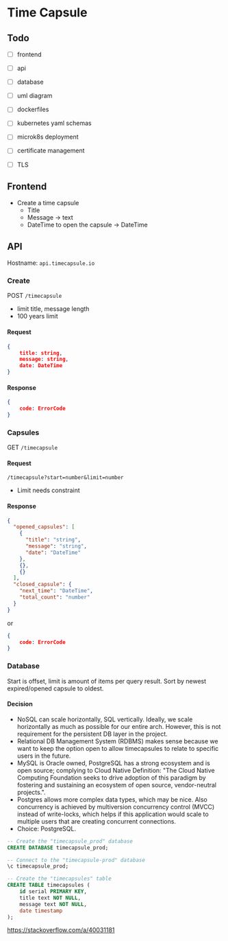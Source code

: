 # Time Capsule

## Todo
- [ ] frontend
- [ ] api
- [ ] database
- [ ] uml diagram
- [ ] dockerfiles
  
- [ ] kubernetes yaml schemas
- [ ] microk8s deployment
- [ ] certificate management
- [ ] TLS

## Frontend
- Create a time capsule
	- Title
	- Message -> text
	- DateTime to open the capsule -> DateTime
## API
Hostname: `api.timecapsule.io`
### Create
POST `/timecapsule`
- limit title, message length
- 100 years limit
#### Request
```json
{
	title: string,
	message: string,
	date: DateTime
}
```
#### Response
```json
{
	code: ErrorCode
}
```
### Capsules
GET `/timecapsule`
#### Request
`/timecapsule?start=number&limit=number`
- Limit needs constraint
#### Response
```json
{
  "opened_capsules": [
    {
      "title": "string",
      "message": "string",
      "date": "DateTime"
    },
    {},
    {}
  ],
  "closed_capsule": {
    "next_time": "DateTime",
    "total_count": "number"
  }
}
```
or
```json
{
	code: ErrorCode
}
```
### Database
Start is offset, limit is amount of items per query result. Sort by newest expired/opened capsule to oldest.

#### Decision
- NoSQL can scale horizontally, SQL vertically. Ideally, we scale horizontally as much as possible for our entire arch. However, this is not requirement for the persistent DB layer in the project.
- Relational DB Management System (RDBMS) makes sense because we want to keep the option open to allow timecapsules to relate to specific users in the future.
- MySQL is Oracle owned, PostgreSQL has a strong ecosystem and is open source; complying to Cloud Native Definition: "The Cloud Native Computing Foundation seeks to drive adoption of this paradigm by fostering and sustaining an ecosystem of open source, vendor-neutral projects.".
- Postgres allows more complex data types, which may be nice. Also concurrency is achieved by multiversion concurrency control (MVCC) instead of write-locks, which helps if this application would scale to multiple users that are creating concurrent connections.
- Choice: PostgreSQL.

```sql
-- Create the "timecapsule_prod" database
CREATE DATABASE timecapsule_prod;

-- Connect to the "timecapsule-prod" database
\c timecapsule_prod;

-- Create the "timecapsules" table
CREATE TABLE timecapsules (
    id serial PRIMARY KEY,
    title text NOT NULL,
    message text NOT NULL,
    date timestamp
);
```

https://stackoverflow.com/a/40031181
